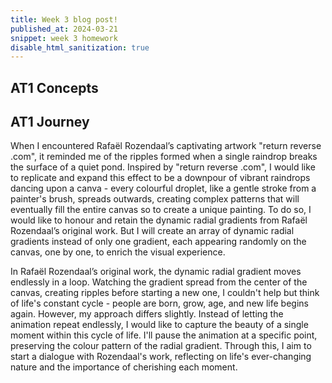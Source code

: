 ```yaml
---
title: Week 3 blog post!
published_at: 2024-03-21
snippet: week 3 homework
disable_html_sanitization: true
---
```


## AT1 Concepts

## AT1 Journey

When I encountered Rafaël Rozendaal’s captivating artwork "return reverse .com", it reminded me of the ripples formed when a single raindrop breaks the surface of a quiet pond. Inspired by "return reverse .com", I would like to replicate and expand this effect to be a downpour of vibrant raindrops dancing upon a canva - every colourful droplet, like a gentle stroke from a painter's brush, spreads outwards, creating complex patterns that will eventually fill the entire canvas so to create a unique painting. To do so, I would like to honour and retain the dynamic radial gradients from Rafaël Rozendaal’s original work. But I will create an array of dynamic radial gradients instead of only one gradient, each appearing randomly on the canvas, one by one, to enrich the visual experience.

In Rafaël Rozendaal’s original work, the dynamic radial gradient moves endlessly in a loop. Watching the gradient spread from the center of the canvas, creating ripples before starting a new one, I couldn't help but think of life's constant cycle - people are born, grow, age, and new life begins again. However, my approach differs slightly. Instead of letting the animation repeat endlessly, I would like to capture the beauty of a single moment within this cycle of life. I'll pause the animation at a specific point, preserving the colour pattern of the radial gradient. Through this, I aim to start a dialogue with Rozendaal's work, reflecting on life's ever-changing nature and the importance of cherishing each moment.
